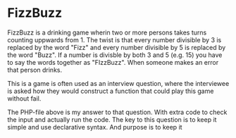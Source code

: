 # FizzBuzz
FizzBuzz is a drinking game wherin two or more persons takes turns counting uppwards from 1. The twist is that every number divisible by 3 is replaced by the word "Fizz" and every number divisible by 5 is replaced by the word "Buzz". If a number is divisble by both 3 and 5 (e.g. 15) you have to say the words together as "FIzzBuzz". When someone makes an error that person drinks.

This is a game is often used as an interview question, where the interviewee is asked how they would construct a function that could play this game without fail.

The PHP-file above is my answer to that question. With extra code to check the input and actually run the code. The key to this question is to keep it simple and use declarative syntax. And purpose is to keep it 
